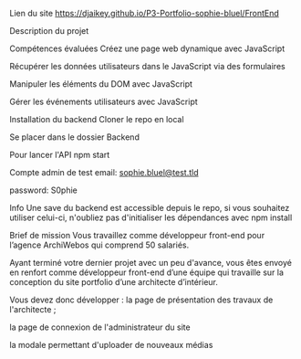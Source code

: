 Lien du site https://djaikey.github.io/P3-Portfolio-sophie-bluel/FrontEnd

Description du projet

Compétences évaluées
Créez une page web dynamique avec JavaScript

Récupérer les données utilisateurs dans le JavaScript via des formulaires

Manipuler les éléments du DOM avec JavaScript

Gérer les événements utilisateurs avec JavaScript

 

 

Installation du backend
Cloner le repo en local

Se placer dans le dossier Backend

Pour lancer l'API npm start

Compte admin de test
email: sophie.bluel@test.tld

password: S0phie

Info
Une save du backend est accessible depuis le repo, si vous souhaitez utiliser celui-ci, n'oubliez pas d'initialiser les dépendances avec npm install

 

 

Brief de mission
Vous travaillez comme développeur front-end pour l’agence ArchiWebos qui comprend 50 salariés.

Ayant terminé votre dernier projet avec un peu d'avance, vous êtes envoyé en renfort comme développeur front-end d’une équipe qui travaille sur la conception du site portfolio d’une architecte d’intérieur.

Vous devez donc développer : la page de présentation des travaux de l'architecte ;

la page de connexion de l'administrateur du site

la modale permettant d'uploader de nouveaux médias

 


